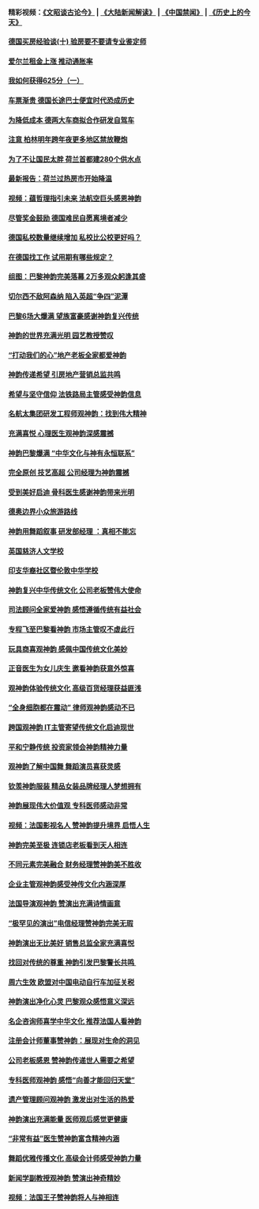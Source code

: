 #### 精彩视频：[《文昭谈古论今》](https://github.com/gfw-breaker/wenzhao/blob/master/README.md?t=01242130) | [《大陆新闻解读》](https://github.com/gfw-breaker/ntdtv-comedy/blob/master/README.md?t=01242130) | [《中国禁闻》](https://github.com/gfw-breaker/ntdtv-news/blob/master/README.md?t=01242130) | [《历史上的今天》](https://github.com/gfw-breaker/today-in-history/blob/master/README.md?t=01242130) 

#### [德国买房经验谈(十) 验房要不要请专业鉴定师](../pages/nsc974/n10998982.md?t=01242130) 

#### [爱尔兰租金上涨 推动通胀率](../pages/nsc974/n10998953.md?t=01242130) 

#### [我如何获得625分（一）](../pages/nsc974/n10998868.md?t=01242130) 

#### [车票渐贵 德国长途巴士便宜时代恐成历史](../pages/nsc974/n10996183.md?t=01242130) 

#### [为降低成本 德两大车商拟合作研发自驾车](../pages/nsc974/n10996237.md?t=01242130) 

#### [注意 柏林明年跨年夜更多地区禁放鞭炮](../pages/nsc974/n10996257.md?t=01242130) 

#### [为了不让国民太胖 荷兰首都建280个供水点](../pages/nsc974/n10996114.md?t=01242130) 

#### [最新报告：荷兰过热房市开始降温](../pages/nsc974/n10996082.md?t=01242130) 

#### [视频：蕴哲理指引未来 法航空巨头感恩神韵](../pages/nsc974/n10992381.md?t=01242130) 

#### [尽管奖金鼓励 德国难民自愿离境者减少](../pages/nsc974/n10994148.md?t=01242130) 

#### [德国私校数量继续增加 私校比公校更好吗？](../pages/nsc974/n10994125.md?t=01242130) 

#### [在德国找工作 试用期有哪些规定？](../pages/nsc974/n10993992.md?t=01242130) 

#### [组图：巴黎神韵完美落幕 2万多观众躬逢其盛](../pages/nsc974/n10991478.md?t=01242130) 

#### [切尔西不敌阿森纳 陷入英超“争四”泥潭](../pages/nsc974/n10990981.md?t=01242130) 

#### [巴黎6场大爆满 望族富豪感谢神韵复兴传统](../pages/nsc974/n10990485.md?t=01242130) 

#### [神韵的世界充满光明  园艺教授赞叹](../pages/nsc974/n10990393.md?t=01242130) 

#### [“打动我们的心”地产老板全家都爱神韵](../pages/nsc974/n10990224.md?t=01242130) 

#### [神韵传递希望 引房地产营销总监共鸣](../pages/nsc974/n10990026.md?t=01242130) 

#### [希望与坚守信仰 法铁路局主管感受神韵信息](../pages/nsc974/n10990061.md?t=01242130) 

#### [名航太集团研发工程师观神韵：找到伟大精神](../pages/nsc974/n10989922.md?t=01242130) 

#### [充满喜悦 心理医生观神韵深感震撼](../pages/nsc974/n10990031.md?t=01242130) 

#### [神韵巴黎爆满 “中华文化与神有永恒联系”](../pages/nsc974/n10989837.md?t=01242130) 

#### [完全原创 技艺高超 公司经理为神韵震撼](../pages/nsc974/n10989954.md?t=01242130) 

#### [受到美好启迪 骨科医生感谢神韵带来光明](../pages/nsc974/n10989946.md?t=01242130) 

#### [德奥边界小众旅游路线](../pages/nsc974/n10989938.md?t=01242130) 

#### [神韵用舞蹈叙事 研发部经理 ：真相不能忘](../pages/nsc974/n10992129.md?t=01242130) 

#### [英国慈济人文学校](../pages/nsc974/n10989797.md?t=01242130) 

#### [印支华裔社区暨伦敦中华学校](../pages/nsc974/n10989792.md?t=01242130) 

#### [神韵复兴中华传统文化 公司老板赞伟大使命](../pages/nsc974/n10989243.md?t=01242130) 

#### [司法顾问全家爱神韵 感悟遵循传统有益社会](../pages/nsc974/n10989065.md?t=01242130) 

#### [专程飞至巴黎看神韵 市场主管叹不虚此行](../pages/nsc974/n10989012.md?t=01242130) 

#### [玩具商喜观神韵 感佩中国传统文化美妙](../pages/nsc974/n10988833.md?t=01242130) 

#### [正音医生为女儿庆生 邀看神韵获意外惊喜](../pages/nsc974/n10988789.md?t=01242130) 

#### [观神韵体验传统文化 高级百货经理获益匪浅](../pages/nsc974/n10988712.md?t=01242130) 

#### [“全身细胞都在震动” 律师观神韵感动不已](../pages/nsc974/n10988620.md?t=01242130) 

#### [跨国观神韵 IT主管寄望传统文化启迪现世](../pages/nsc974/n10988586.md?t=01242130) 

#### [平和宁静传统 投资家领会神韵精神力量](../pages/nsc974/n10988579.md?t=01242130) 

#### [观神韵了解中国舞 舞蹈演员喜获灵感](../pages/nsc974/n10988424.md?t=01242130) 

#### [钦羡神韵服装 精品女装品牌经理人梦想拥有](../pages/nsc974/n10988351.md?t=01242130) 

#### [神韵展现伟大价值观 专科医师感动非常](../pages/nsc974/n10988364.md?t=01242130) 

#### [视频：法国影视名人 赞神韵提升境界 启悟人生](../pages/nsc974/n10988310.md?t=01242130) 

#### [神韵完美至极 连锁店老板看到天人相连](../pages/nsc974/n10988295.md?t=01242130) 

#### [不同元素完美融合 财务经理赞神韵美不胜收](../pages/nsc974/n10988276.md?t=01242130) 

#### [企业主管观神韵感受神传文化内涵深厚](../pages/nsc974/n10988231.md?t=01242130) 

#### [法国导演观神韵 赞演出充满诗情画意](../pages/nsc974/n10987958.md?t=01242130) 

#### [“极罕见的演出”电信经理赞神韵完美无瑕](../pages/nsc974/n10988124.md?t=01242130) 

#### [神韵演出无比美好 销售总监全家充满喜悦](../pages/nsc974/n10988115.md?t=01242130) 

#### [找回对传统的尊重 神韵引发巴黎警长共鸣 ](../pages/nsc974/n10987940.md?t=01242130) 

#### [周六生效 欧盟对中国电动自行车加征关税](../pages/nsc974/n10987637.md?t=01242130) 

#### [神韵演出净化心灵 巴黎观众感悟意义深远](../pages/nsc974/n10987067.md?t=01242130) 

#### [名企咨询师喜学中华文化 推荐法国人看神韵](../pages/nsc974/n10987002.md?t=01242130) 

#### [注册会计师董事赞神韵：展现对生命的洞见](../pages/nsc974/n10986927.md?t=01242130) 

#### [公司老板感恩 赞神韵传递世人需要之希望](../pages/nsc974/n10986858.md?t=01242130) 

#### [专科医师观神韵 感悟“向善才能回归天堂”](../pages/nsc974/n10986837.md?t=01242130) 

#### [遗产管理顾问观神韵 激发出对生活的热爱](../pages/nsc974/n10986911.md?t=01242130) 

#### [神韵演出充满能量 医师观后感觉更健康](../pages/nsc974/n10986822.md?t=01242130) 

#### [“非常有益”医生赞神韵富含精神内涵](../pages/nsc974/n10986718.md?t=01242130) 

#### [舞蹈优雅传播文化 高级会计师感受神韵力量](../pages/nsc974/n10986710.md?t=01242130) 

#### [新闻学副教授观神韵 赞演出神奇精妙](../pages/nsc974/n10986613.md?t=01242130) 

#### [视频：法国王子赞神韵将人与神相连](../pages/nsc974/n10986413.md?t=01242130) 


